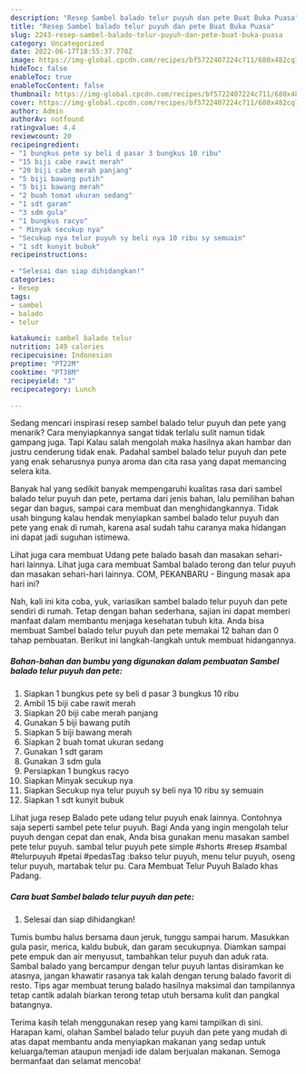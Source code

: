 ```yaml
---
description: "Resep Sambel balado telur puyuh dan pete Buat Buka Puasa"
title: "Resep Sambel balado telur puyuh dan pete Buat Buka Puasa"
slug: 2243-resep-sambel-balado-telur-puyuh-dan-pete-buat-buka-puasa
category: Uncategorized
date: 2022-06-17T18:55:37.770Z
image: https://img-global.cpcdn.com/recipes/bf5722407224c711/680x482cq70/sambel-balado-telur-puyuh-dan-pete-foto-resep-utama.jpg
hideToc: false
enableToc: true
enableTocContent: false
thumbnail: https://img-global.cpcdn.com/recipes/bf5722407224c711/680x482cq70/sambel-balado-telur-puyuh-dan-pete-foto-resep-utama.jpg
cover: https://img-global.cpcdn.com/recipes/bf5722407224c711/680x482cq70/sambel-balado-telur-puyuh-dan-pete-foto-resep-utama.jpg
author: Admin
authorAv: notfound
ratingvalue: 4.4
reviewcount: 20
recipeingredient:
- "1 bungkus pete sy beli d pasar 3 bungkus 10 ribu"
- "15 biji cabe rawit merah"
- "20 biji cabe merah panjang"
- "5 biji bawang putih"
- "5 biji bawang merah"
- "2 buah tomat ukuran sedang"
- "1 sdt garam"
- "3 sdm gula"
- "1 bungkus racyo"
- " Minyak secukup nya"
- "Secukup nya telur puyuh sy beli nya 10 ribu sy semuain"
- "1 sdt kunyit bubuk"
recipeinstructions:

- "Selesai dan siap dihidangkan!"
categories:
- Resep
tags:
- sambel
- balado
- telur

katakunci: sambel balado telur 
nutrition: 149 calories
recipecuisine: Indonesian
preptime: "PT22M"
cooktime: "PT38M"
recipeyield: "3"
recipecategory: Lunch

---
```



Sedang mencari inspirasi resep sambel balado telur puyuh dan pete yang menarik? Cara menyiapkannya sangat tidak terlalu sulit namun tidak gampang juga. Tapi Kalau salah mengolah maka hasilnya akan hambar dan justru cenderung tidak enak. Padahal sambel balado telur puyuh dan pete yang enak seharusnya punya aroma dan cita rasa yang dapat memancing selera kita.


Banyak hal yang sedikit banyak mempengaruhi kualitas rasa dari sambel balado telur puyuh dan pete, pertama dari jenis bahan, lalu pemilihan bahan segar dan bagus, sampai cara membuat dan menghidangkannya. Tidak usah bingung kalau hendak menyiapkan sambel balado telur puyuh dan pete yang enak di rumah, karena asal sudah tahu caranya maka hidangan ini dapat jadi suguhan istimewa.

Lihat juga cara membuat Udang pete balado basah dan masakan sehari-hari lainnya. Lihat juga cara membuat Sambal balado terong dan telur puyuh dan masakan sehari-hari lainnya. COM, PEKANBARU - Bingung masak apa hari ini?


Nah, kali ini kita coba, yuk, variasikan sambel balado telur puyuh dan pete sendiri di rumah. Tetap dengan bahan sederhana, sajian ini dapat memberi manfaat dalam membantu menjaga kesehatan tubuh kita. Anda bisa membuat Sambel balado telur puyuh dan pete memakai 12 bahan dan 0 tahap pembuatan. Berikut ini langkah-langkah untuk membuat hidangannya.

<!--inarticleads1-->

##### Bahan-bahan dan bumbu yang digunakan dalam pembuatan Sambel balado telur puyuh dan pete:

1. Siapkan 1 bungkus pete sy beli d pasar 3 bungkus 10 ribu
1. Ambil 15 biji cabe rawit merah
1. Siapkan 20 biji cabe merah panjang
1. Gunakan 5 biji bawang putih
1. Siapkan 5 biji bawang merah
1. Siapkan 2 buah tomat ukuran sedang
1. Gunakan 1 sdt garam
1. Gunakan 3 sdm gula
1. Persiapkan 1 bungkus racyo
1. Siapkan  Minyak secukup nya
1. Siapkan Secukup nya telur puyuh sy beli nya 10 ribu sy semuain
1. Siapkan 1 sdt kunyit bubuk


Lihat juga resep Balado pete udang telur puyuh enak lainnya. Contohnya saja seperti sambel pete telur puyuh. Bagi Anda yang ingin mengolah telur puyuh dengan cepat dan enak, Anda bisa gunakan menu masakan sambel pete telur puyuh. sambal telur puyuh pete simple #shorts #resep #sambal #telurpuyuh #petai #pedasTag :bakso telur puyuh, menu telur puyuh, oseng telur puyuh, martabak telur pu. Cara Membuat Telur Puyuh Balado khas Padang. 

<!--inarticleads2-->

##### Cara buat Sambel balado telur puyuh dan pete:


1. Selesai dan siap dihidangkan!

Tumis bumbu halus bersama daun jeruk, tunggu sampai harum. Masukkan gula pasir, merica, kaldu bubuk, dan garam secukupnya. Diamkan sampai pete empuk dan air menyusut, tambahkan telur puyuh dan aduk rata. Sambal balado yang bercampur dengan telur puyuh lantas disiramkan ke atasnya, jangan khawatir rasanya tak kalah dengan terung balado favorit di resto. Tips agar membuat terung balado hasilnya maksimal dan tampilannya tetap cantik adalah biarkan terong tetap utuh bersama kulit dan pangkal batangnya. 

Terima kasih telah menggunakan resep yang kami tampilkan di sini. Harapan kami, olahan Sambel balado telur puyuh dan pete yang mudah di atas dapat membantu anda menyiapkan makanan yang sedap untuk keluarga/teman ataupun menjadi ide dalam berjualan makanan. Semoga bermanfaat dan selamat mencoba!
